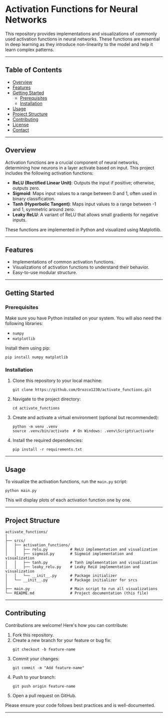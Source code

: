 # Activation Functions for Neural Networks

This repository provides implementations and visualizations of commonly used activation functions in neural networks. These functions are essential in deep learning as they introduce non-linearity to the model and help it learn complex patterns.

---

## Table of Contents

- [Overview](#overview)
- [Features](#features)
- [Getting Started](#getting-started)
  - [Prerequisites](#prerequisites)
  - [Installation](#installation)
- [Usage](#usage)
- [Project Structure](#project-structure)
- [Contributing](#contributing)
- [License](#license)
- [Contact](#contact)

---

## Overview

Activation functions are a crucial component of neural networks, determining how neurons in a layer activate based on input. This project includes the following activation functions:

- **ReLU (Rectified Linear Unit)**: Outputs the input if positive; otherwise, outputs zero.
- **Sigmoid**: Maps input values to a range between 0 and 1, often used in binary classification.
- **Tanh (Hyperbolic Tangent)**: Maps input values to a range between -1 and 1, symmetric around zero.
- **Leaky ReLU**: A variant of ReLU that allows small gradients for negative inputs.

These functions are implemented in Python and visualized using Matplotlib.

---

## Features

- Implementations of common activation functions.
- Visualizations of activation functions to understand their behavior.
- Easy-to-use modular structure.

---

## Getting Started

### Prerequisites

Make sure you have Python installed on your system. You will also need the following libraries:

- `numpy`
- `matplotlib`

Install them using pip:

```
pip install numpy matplotlib
```

### Installation

1. Clone this repository to your local machine:
   ```
   git clone https://github.com/Orozco1230/activate_functions.git
   ```

2. Navigate to the project directory:
   ```
   cd activate_functions
   ```

3. Create and activate a virtual environment (optional but recommended):
   ```
   python -m venv .venv
   source .venv/bin/activate  # On Windows: .venv\Scripts\activate
   ```

4. Install the required dependencies:
   ```
   pip install -r requirements.txt
   ```

---

## Usage

To visualize the activation functions, run the `main.py` script:

```
python main.py
```

This will display plots of each activation function one by one.

---

## Project Structure

```
activate_functions/
│
├── srcs/
│   ├── activation_functions/
│   │   ├── relu.py          # ReLU implementation and visualization
│   │   ├── sigmoid.py       # Sigmoid implementation and visualization
│   │   ├── tanh.py          # Tanh implementation and visualization
│   │   ├── leaky_relu.py    # Leaky ReLU implementation and visualization
│   │   └── __init__.py      # Package initializer
│   └── __init__.py          # Package initializer for srcs
│
├── main.py                  # Main script to run all visualizations
└── README.md                # Project documentation (this file)
```

---

## Contributing

Contributions are welcome! Here's how you can contribute:

1. Fork this repository.
2. Create a new branch for your feature or bug fix:
   ```
   git checkout -b feature-name
   ```
3. Commit your changes:
   ```
   git commit -m "Add feature-name"
   ```
4. Push to your branch:
   ```
   git push origin feature-name
   ```
5. Open a pull request on GitHub.

Please ensure your code follows best practices and is well-documented.

---
